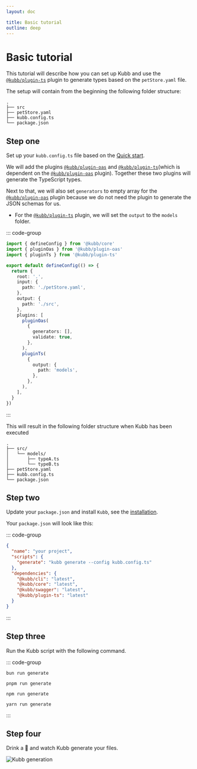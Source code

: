 ```yaml
---
layout: doc

title: Basic tutorial
outline: deep
---
```


# Basic tutorial

This tutorial will describe how you can set up Kubb and use the [`@kubb/plugin-ts`](/plugins/plugin-ts/) plugin to generate types based on the `petStore.yaml` file.

The setup will contain from the beginning the following folder structure:

```
.
├── src
├── petStore.yaml
├── kubb.config.ts
└── package.json
```

## Step one

Set up your `kubb.config.ts` file based on the [Quick start](/guide/quick-start).

We will add the plugins [`@kubb/plugin-oas`](/plugins/plugin-oas/) and [`@kubb/plugin-ts`](/plugins/plugin-ts/)(which is dependent on the [`@kubb/plugin-oas`](/plugins/plugin-oas/) plugin). Together these two plugins will generate the TypeScript types.

Next to that, we will also set `generators` to empty array for the [`@kubb/plugin-oas`](/plugins/plugin-oas) plugin because we do not need the plugin to generate the JSON schemas for us.

- For the [`@kubb/plugin-ts`](/plugins/plugin-ts/) plugin, we will set the `output` to the `models` folder.

::: code-group

```typescript [kubb.config.ts]
import { defineConfig } from '@kubb/core'
import { pluginOas } from '@kubb/plugin-oas'
import { pluginTs } from '@kubb/plugin-ts'

export default defineConfig(() => {
  return {
    root: '.',
    input: {
      path: './petStore.yaml',
    },
    output: {
      path: './src',
    },
    plugins: [
      pluginOas(
        {
          generators: [],
          validate: true,
        },
      ),
      pluginTs(
        {
          output: {
            path: 'models',
          },
        },
      ),
    ],
  }
})
```

:::

This will result in the following folder structure when Kubb has been executed

```
.
├── src/
│   └── models/
│       ├── typeA.ts
│       └── typeB.ts
├── petStore.yaml
├── kubb.config.ts
└── package.json
```

## Step two

Update your `package.json` and install `Kubb`, see the [installation](/getting-started/configure/).

Your `package.json` will look like this:

::: code-group

```json [package.json]
{
  "name": "your project",
  "scripts": {
    "generate": "kubb generate --config kubb.config.ts"
  },
  "dependencies": {
    "@kubb/cli": "latest",
    "@kubb/core": "latest",
    "@kubb/swagger": "latest",
    "@kubb/plugin-ts": "latest"
  }
}
```

:::

## Step three

Run the Kubb script with the following command.

::: code-group

```shell [bun]
bun run generate
```

```shell [pnpm]
pnpm run generate
```

```shell [npm]
npm run generate
```

```shell [yarn]
yarn run generate
```

:::

## Step four

Drink a 🍺 and watch Kubb generate your files.

<img src="/kubb-generate.gif" style="{ display: 'inline' }" alt="Kubb generation" />

